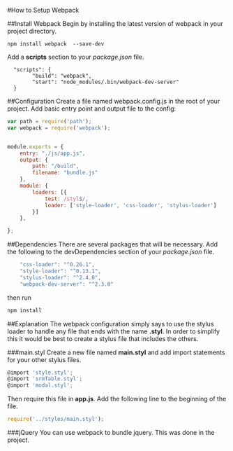 #How to Setup Webpack

##Install Webpack
Begin by installing the latest version of webpack in your project directory.

```
npm install webpack  --save-dev
```

Add a **scripts** section to your _package.json_ file.

```
  "scripts": {
        "build": "webpack",
        "start": "node_modules/.bin/webpack-dev-server"
  }
```
##Configuration
Create a file named webpack.config.js in the root of your project. Add basic entry point and output file to the config:

```javascript 1.6
var path = require('path');
var webpack = require('webpack');


module.exports = {
    entry: "./js/app.js",
    output: {
        path: "/build",
        filename: "bundle.js"
    },
    module: {
        loaders: [{
            test: /styl$/,
            loader: ['style-loader', 'css-loader', 'stylus-loader']
        }]
    },

};

```

##Dependencies
There are several packages that will be necessary. Add the following to the devDependencies section of your _package.json_ file.

```javascript 1.6
    "css-loader": "^0.26.1",
    "style-loader": "^0.13.1",
    "stylus-loader": "^2.4.0",
    "webpack-dev-server": "^2.3.0"
```

then run

```javascript 1.6
npm install
```

##Explanation
The webpack configuration simply says to use the stylus loader to handle any file that ends with the name **.styl**.
In order to simplify this it would be best to create a stylus file that includes the others.

###main.styl
Create a new file named **main.styl** and add import statements for your other stylus files.

```javascript 1.6
@import 'style.styl';
@import 'srmTable.styl';
@import 'modal.styl';
```

Then require this file in **app.js**. Add the following line to the beginning of the file.

```javascript 1.6
require('../styles/main.styl');
```

###jQuery
You can use webpack to bundle jquery. This was done in the project.







